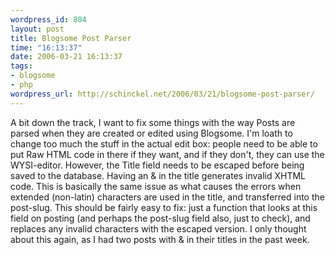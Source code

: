 ```yaml
--- 
wordpress_id: 804
layout: post
title: Blogsome Post Parser
time: "16:13:37"
date: 2006-03-21 16:13:37
tags: 
- blogsome
- php
wordpress_url: http://schinckel.net/2006/03/21/blogsome-post-parser/
---
```

A bit down the track, I want to fix some things with the way Posts are parsed when they are created or edited using Blogsome. I'm loath to change too much the stuff in the actual edit box: people need to be able to put Raw HTML code in there if they want, and if they don't, they can use the WYSI-editor. However, the Title field needs to be escaped before being saved to the database. Having an & in the title generates invalid XHTML code. This is basically the same issue as what causes the errors when extended (non-latin) characters are used in the title, and transferred into the post-slug. This should be fairly easy to fix: just a function that looks at this field on posting (and perhaps the post-slug field also, just to check), and replaces any invalid characters with the escaped version. I only thought about this again, as I had two posts with & in their titles in the past week. 
